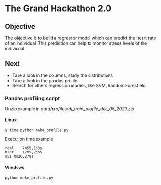 # The Grand Hackathon 2.0


## Objective

The objective is to build a regressor model which can predict the heart rate of an individual. This prediction can help to monitor stress levels of the individual.


## Next

* Take a look in the columns, study the distributions
* Take a look in the pandas profile
* Search for others regression models, like SVM, Random Forest etc

### Pandas profiling script

Unzip example in *data/profiles/df_train_profile_dec_05_2020.zip*

#### Linux
```
$ time python make_profile.py
```
Execution time example

```
real	7m55,163s
user	12m9,256s
sys	0m26,279s
```

#### Windows
```
python make_profile.py
```


